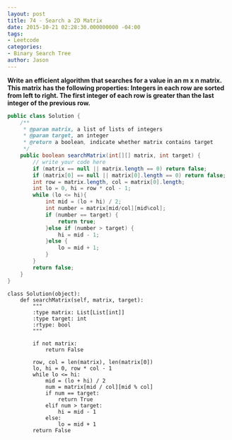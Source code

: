 ```yaml
---
layout: post
title: 74 - Search a 2D Matrix
date: 2015-10-21 02:28:30.000000000 -04:00
tags:
- Leetcode
categories:
- Binary Search Tree
author: Jason
---
```

**Write an efficient algorithm that searches for a value in an m x n matrix. This matrix has the following properties: Integers in each row are sorted from left to right. The first integer of each row is greater than the last integer of the previous row.**


``` java
public class Solution {
    /**
     * @param matrix, a list of lists of integers
     * @param target, an integer
     * @return a boolean, indicate whether matrix contains target
     */
    public boolean searchMatrix(int[][] matrix, int target) {
        // write your code here
        if (matrix == null || matrix.length == 0) return false;
        if (matrix[0] == null || matrix[0].length == 0) return false;
        int row = matrix.length, col = matrix[0].length;
        int lo = 0, hi = row * col - 1;
        while (lo <= hi){
            int mid = (lo + hi) / 2;
            int number = matrix[mid/col][mid%col];
            if (number == target) {
                return true;
            }else if (number > target) {
                hi = mid - 1;
            }else {
                lo = mid + 1;
            }
        }
        return false;
    }
}
```

``` python:
class Solution(object):
    def searchMatrix(self, matrix, target):
        """
        :type matrix: List[List[int]]
        :type target: int
        :rtype: bool
        """

        if not matrix:
            return False

        row, col = len(matrix), len(matrix[0])
        lo, hi = 0, row * col - 1
        while lo <= hi:
            mid = (lo + hi) / 2
            num = matrix[mid / col][mid % col]
            if num == target:
                return True
            elif num > target:
                hi = mid - 1
            else:
                lo = mid + 1
        return False
```
